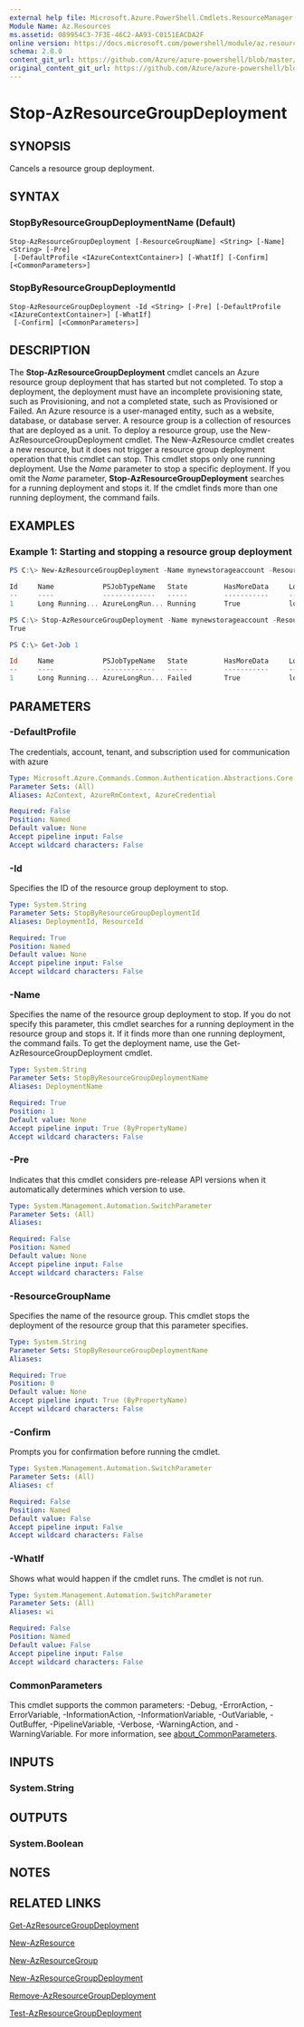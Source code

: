```yaml
---
external help file: Microsoft.Azure.PowerShell.Cmdlets.ResourceManager.dll-Help.xml
Module Name: Az.Resources
ms.assetid: 089954C3-7F3E-46C2-AA93-C0151EACDA2F
online version: https://docs.microsoft.com/powershell/module/az.resources/stop-azresourcegroupdeployment
schema: 2.0.0
content_git_url: https://github.com/Azure/azure-powershell/blob/master/src/Resources/Resources/help/Stop-AzResourceGroupDeployment.md
original_content_git_url: https://github.com/Azure/azure-powershell/blob/master/src/Resources/Resources/help/Stop-AzResourceGroupDeployment.md
---
```


# Stop-AzResourceGroupDeployment

## SYNOPSIS
Cancels a resource group deployment.

## SYNTAX

### StopByResourceGroupDeploymentName (Default)
```
Stop-AzResourceGroupDeployment [-ResourceGroupName] <String> [-Name] <String> [-Pre]
 [-DefaultProfile <IAzureContextContainer>] [-WhatIf] [-Confirm] [<CommonParameters>]
```

### StopByResourceGroupDeploymentId
```
Stop-AzResourceGroupDeployment -Id <String> [-Pre] [-DefaultProfile <IAzureContextContainer>] [-WhatIf]
 [-Confirm] [<CommonParameters>]
```

## DESCRIPTION
The **Stop-AzResourceGroupDeployment** cmdlet cancels an Azure resource group deployment that has started but not completed.
To stop a deployment, the deployment must have an incomplete provisioning state, such as Provisioning, and not a completed state, such as Provisioned or Failed.
An Azure resource is a user-managed entity, such as a website, database, or database server.
A resource group is a collection of resources that are deployed as a unit.
To deploy a resource group, use the New-AzResourceGroupDeployment cmdlet.
The New-AzResource cmdlet creates a new resource, but it does not trigger a resource group deployment operation that this cmdlet can stop.
This cmdlet stops only one running deployment.
Use the *Name* parameter to stop a specific deployment.
If you omit the *Name* parameter, **Stop-AzResourceGroupDeployment** searches for a running deployment and stops it.
If the cmdlet finds more than one running deployment, the command fails.

## EXAMPLES

### Example 1: Starting and stopping a resource group deployment

```powershell
PS C:\> New-AzResourceGroupDeployment -Name mynewstorageaccount -ResourceGroupName myrg -TemplateFile .\storage-account-create-azdeploy.json -TemplateParameterFile .\storage-account-create-azdeploy.parameters.json -AsJob

Id     Name            PSJobTypeName   State         HasMoreData     Location             Command
--     ----            -------------   -----         -----------     --------             -------
1      Long Running... AzureLongRun... Running       True            localhost            New-AzResourceGro...

PS C:\> Stop-AzResourceGroupDeployment -Name mynewstorageaccount -ResourceGroupName myrg
True

PS C:\> Get-Job 1

Id     Name            PSJobTypeName   State         HasMoreData     Location             Command
--     ----            -------------   -----         -----------     --------             -------
1      Long Running... AzureLongRun... Failed        True            localhost            New-AzResourceGro...
```

## PARAMETERS

### -DefaultProfile
The credentials, account, tenant, and subscription used for communication with azure

```yaml
Type: Microsoft.Azure.Commands.Common.Authentication.Abstractions.Core.IAzureContextContainer
Parameter Sets: (All)
Aliases: AzContext, AzureRmContext, AzureCredential

Required: False
Position: Named
Default value: None
Accept pipeline input: False
Accept wildcard characters: False
```

### -Id
Specifies the ID of the resource group deployment to stop.

```yaml
Type: System.String
Parameter Sets: StopByResourceGroupDeploymentId
Aliases: DeploymentId, ResourceId

Required: True
Position: Named
Default value: None
Accept pipeline input: False
Accept wildcard characters: False
```

### -Name
Specifies the name of the resource group deployment to stop.
If you do not specify this parameter, this cmdlet searches for a running deployment in the resource group and stops it.
If it finds more than one running deployment, the command fails.
To get the deployment name, use the Get-AzResourceGroupDeployment cmdlet.

```yaml
Type: System.String
Parameter Sets: StopByResourceGroupDeploymentName
Aliases: DeploymentName

Required: True
Position: 1
Default value: None
Accept pipeline input: True (ByPropertyName)
Accept wildcard characters: False
```

### -Pre
Indicates that this cmdlet considers pre-release API versions when it automatically determines which version to use.

```yaml
Type: System.Management.Automation.SwitchParameter
Parameter Sets: (All)
Aliases:

Required: False
Position: Named
Default value: None
Accept pipeline input: False
Accept wildcard characters: False
```

### -ResourceGroupName
Specifies the name of the resource group.
This cmdlet stops the deployment of the resource group that this parameter specifies.

```yaml
Type: System.String
Parameter Sets: StopByResourceGroupDeploymentName
Aliases:

Required: True
Position: 0
Default value: None
Accept pipeline input: True (ByPropertyName)
Accept wildcard characters: False
```

### -Confirm
Prompts you for confirmation before running the cmdlet.

```yaml
Type: System.Management.Automation.SwitchParameter
Parameter Sets: (All)
Aliases: cf

Required: False
Position: Named
Default value: False
Accept pipeline input: False
Accept wildcard characters: False
```

### -WhatIf
Shows what would happen if the cmdlet runs.
The cmdlet is not run.

```yaml
Type: System.Management.Automation.SwitchParameter
Parameter Sets: (All)
Aliases: wi

Required: False
Position: Named
Default value: False
Accept pipeline input: False
Accept wildcard characters: False
```

### CommonParameters
This cmdlet supports the common parameters: -Debug, -ErrorAction, -ErrorVariable, -InformationAction, -InformationVariable, -OutVariable, -OutBuffer, -PipelineVariable, -Verbose, -WarningAction, and -WarningVariable. For more information, see [about_CommonParameters](http://go.microsoft.com/fwlink/?LinkID=113216).

## INPUTS

### System.String

## OUTPUTS

### System.Boolean

## NOTES

## RELATED LINKS

[Get-AzResourceGroupDeployment](./Get-AzResourceGroupDeployment.md)

[New-AzResource](./New-AzResource.md)

[New-AzResourceGroup](./New-AzResourceGroup.md)

[New-AzResourceGroupDeployment](./New-AzResourceGroupDeployment.md)

[Remove-AzResourceGroupDeployment](./Remove-AzResourceGroupDeployment.md)

[Test-AzResourceGroupDeployment](./Test-AzResourceGroupDeployment.md)


